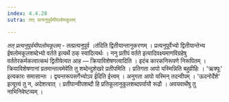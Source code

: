 ```yaml
---
index: 4.4.28
sutra: तत् प्रत्यनुपूर्वमीपलोमकूलम्

---
```

_तत् प्रत्यनुपूर्वमीपलोमकूलम्_ - तत्प्रत्यनुपूर्व ।त॑दिति द्वितीयान्तानुकरणम् । प्रत्यनुपूर्वेभ्यो द्वितीयान्तेभ्य ईषलोमकूलशब्देभ्यो वर्तते इत्यर्थे ठक् स्यादित्यर्थः । ननु प्रतीपं वर्तते इत्यादिवक्ष्यमाणविग्रहेषु वर्ततेरकर्मकत्वात्कथं द्वितीयेत्यत आह — क्रियाविशेषणत्वादिति । इदंच कारकनिरूपणे निरूपितम् ।क्रियाविशेषणानां प्रतमान्तत्वमेवे॑ति तु शब्देन्दुशेखरे प्रतीपमिति । प्रतिगता आपो यस्मिन्निति बहुव्रीहिः । 'ऋक्पूः' इत्यकारः समासान्तः । द्व्यन्तरूपसर्गेभ्योऽप ई॑दिति ईत्त्वम् । अनुगता आपो यस्मिन् तदन्वीपम् । 'ऊदनोर्देशे' इत्यूत्त्वं तु न, अदेशत्वात् । प्रतीपान्वीपशब्दौ हि प्रतिकूलानुकूलशब्दपर्यायौ रूढौ । अवयवार्थेषु तु नाभिनिवेष्टव्यम् । 
